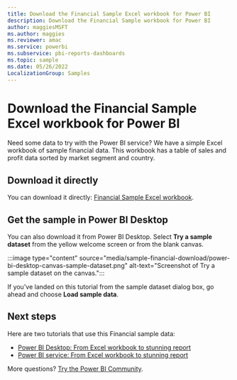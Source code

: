 ```yaml
---
title: Download the Financial Sample Excel workbook for Power BI
description: Download the Financial Sample workbook for Power BI
author: maggiesMSFT
ms.author: maggies
ms.reviewer: amac
ms.service: powerbi
ms.subservice: pbi-reports-dashboards
ms.topic: sample
ms.date: 05/26/2022
LocalizationGroup: Samples
---
```

# Download the Financial Sample Excel workbook for Power BI
Need some data to try with the Power BI service? We have a simple Excel workbook of sample financial data. This workbook has a table of sales and profit data sorted by market segment and country. 

## Download it directly

You can download it directly: 
[Financial Sample Excel workbook](https://go.microsoft.com/fwlink/?LinkID=521962).

## Get the sample in Power BI Desktop

You can also download it from Power BI Desktop. Select **Try a sample dataset** from the yellow welcome screen or from the blank canvas.

:::image type="content" source="media/sample-financial-download/power-bi-desktop-canvas-sample-dataset.png" alt-text="Screenshot of Try a sample dataset on the canvas."::: 

If you've landed on this tutorial from the sample dataset dialog box, go ahead and choose **Load sample data**.

## Next steps

Here are two tutorials that use this Financial sample data:

- [Power BI Desktop: From Excel workbook to stunning report](desktop-excel-stunning-report.md)
- [Power BI service: From Excel workbook to stunning report](service-from-excel-to-stunning-report.md)

More questions? [Try the Power BI Community](https://community.powerbi.com/).
